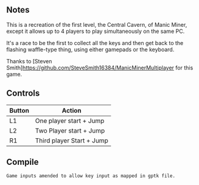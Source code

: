 ## Notes

This is a  recreation of the first level, the Central Cavern, of Manic Miner, except it allows up to 4 players to play simultaneously on the same PC.

It's a race to be the first to collect all the keys and then get back to the flashing waffle-type thing, using either gamepads or the keyboard.

Thanks to [Steven Smith]https://github.com/SteveSmith16384/ManicMinerMultiplayer for this game.

## Controls

| Button | Action |
|--|--| 
|L1|One player start + Jump|
|L2|Two Player start  + Jump|
|R1|Third player Start  + Jump|


## Compile

```shell
Game inputs amended to allow key input as mapped in gptk file.
```

